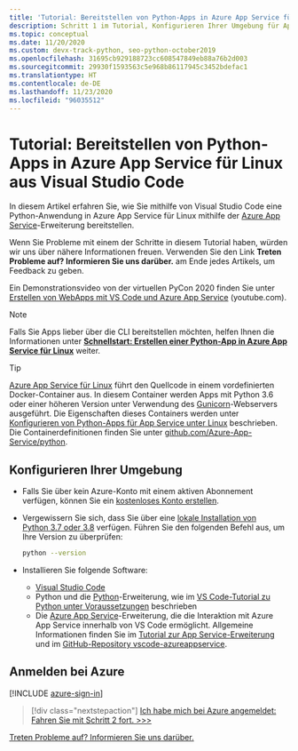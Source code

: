```yaml
---
title: 'Tutorial: Bereitstellen von Python-Apps in Azure App Service für Linux aus Visual Studio Code'
description: Schritt 1 im Tutorial, Konfigurieren Ihrer Umgebung für App Service
ms.topic: conceptual
ms.date: 11/20/2020
ms.custom: devx-track-python, seo-python-october2019
ms.openlocfilehash: 31695cb929188723cc608547849eb88a76b2d003
ms.sourcegitcommit: 29930f1593563c5e968b86117945c3452bdefac1
ms.translationtype: HT
ms.contentlocale: de-DE
ms.lasthandoff: 11/23/2020
ms.locfileid: "96035512"
---
```

# <a name="tutorial-deploy-python-apps-to-azure-app-service-on-linux-from-visual-studio-code"></a>Tutorial: Bereitstellen von Python-Apps in Azure App Service für Linux aus Visual Studio Code

In diesem Artikel erfahren Sie, wie Sie mithilfe von Visual Studio Code eine Python-Anwendung in Azure App Service für Linux mithilfe der [Azure App Service](https://marketplace.visualstudio.com/items?itemName=ms-azuretools.vscode-azureappservice)-Erweiterung bereitstellen.

Wenn Sie Probleme mit einem der Schritte in diesem Tutorial haben, würden wir uns über nähere Informationen freuen. Verwenden Sie den Link **Treten Probleme auf? Informieren Sie uns darüber.** am Ende jedes Artikels, um Feedback zu geben.

Ein Demonstrationsvideo von der virtuellen PyCon 2020 finden Sie unter <a href="https://www.youtube.com/watch?v=dNVvFttc-sA&feature=youtu.be&ocid=AID3006292" target="_blank">Erstellen von WebApps mit VS Code und Azure App Service</a> (youtube.com).

> [!NOTE]
> Falls Sie Apps lieber über die CLI bereitstellen möchten, helfen Ihnen die Informationen unter **[Schnellstart: Erstellen einer Python-App in Azure App Service für Linux](/azure/app-service/quickstart-python)** weiter.

> [!TIP]
> [Azure App Service für Linux](/azure/app-service/overview#app-service-on-linux) führt den Quellcode in einem vordefinierten Docker-Container aus. In diesem Container werden Apps mit Python 3.6 oder einer höheren Version unter Verwendung des [Gunicorn](https://gunicorn.org)-Webservers ausgeführt. Die Eigenschaften dieses Containers werden unter [Konfigurieren von Python-Apps für App Service unter Linux](/azure/app-service/configure-language-python) beschrieben. Die Containerdefinitionen finden Sie unter [github.com/Azure-App-Service/python](https://github.com/Azure-App-Service/python/tree/master/).

## <a name="configure-your-environment"></a>Konfigurieren Ihrer Umgebung

- Falls Sie über kein Azure-Konto mit einem aktiven Abonnement verfügen, können Sie ein [kostenloses Konto erstellen](https://azure.microsoft.com/free/?utm_source=campaign&utm_campaign=vscode-tutorial-appservice-extension&mktingSource=vscode-tutorial-appservice-extension).

- Vergewissern Sie sich, dass Sie über eine [lokale Installation von Python 3.7 oder 3.8](https://python.org/downloads) verfügen. Führen Sie den folgenden Befehl aus, um Ihre Version zu überprüfen:

    ```bash
    python --version
    ```

- Installieren Sie folgende Software:
  - [Visual Studio Code](https://code.visualstudio.com/)
  - Python und die [Python](https://marketplace.visualstudio.com/items?itemName=ms-python.python)-Erweiterung, wie im [VS Code-Tutorial zu Python unter Voraussetzungen](https://code.visualstudio.com/docs/python/python-tutorial) beschrieben
  - Die [Azure App Service](https://marketplace.visualstudio.com/items?itemName=ms-azuretools.vscode-azureappservice)-Erweiterung, die die Interaktion mit Azure App Service innerhalb von VS Code ermöglicht. Allgemeine Informationen finden Sie im [Tutorial zur App Service-Erweiterung](https://code.visualstudio.com/tutorials/app-service-extension/getting-started) und im [GitHub-Repository vscode-azureappservice](https://github.com/Microsoft/vscode-azureappservice).

## <a name="sign-in-to-azure"></a>Anmelden bei Azure

[!INCLUDE [azure-sign-in](includes/azure-sign-in.md)]

> [!div class="nextstepaction"]
> [Ich habe mich bei Azure angemeldet: Fahren Sie mit Schritt 2 fort. >>>](tutorial-deploy-app-service-on-linux-02.md)

[Treten Probleme auf? Informieren Sie uns darüber.](https://aka.ms/FlaskVSCQuickstartHelp)
